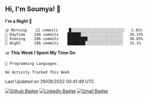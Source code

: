 ## Hi, I'm Soumya! 👋

<!--START_SECTION:waka-->
**I'm a Night 🦉** 

```text
🌞 Morning    22 commits     █░░░░░░░░░░░░░░░░░░░░░░░░   3.91% 
🌆 Daytime    148 commits    ██████░░░░░░░░░░░░░░░░░░░   26.33% 
🌃 Evening    206 commits    █████████░░░░░░░░░░░░░░░░   36.65% 
🌙 Night      186 commits    ████████░░░░░░░░░░░░░░░░░   33.1%

```


📊 **This Week I Spent My Time On** 

```text
💬 Programming Languages: 

No Activity Tracked This Week
```


 Last Updated on 29/08/2022 00:41:49 UTC
<!--END_SECTION:waka-->

[![Github Badge](https://img.shields.io/badge/-rubyruins-grey?style=for-the-badge&logo=github&logoColor=white&link=https://github.com/rubyruins/)](https://www.github.com/rubyruins/) 
[![Linkedin Badge](https://img.shields.io/badge/-Soumya%20Parekh-0072b1?style=for-the-badge&logo=Linkedin&logoColor=white&link=https://www.linkedin.com/in/Soumya-Parekh/)](https://www.linkedin.com/in/Soumya-Parekh/) 
[![Gmail Badge](https://img.shields.io/badge/-soumyaparekh.me@gmail.com-c14438?style=for-the-badge&logo=Gmail&logoColor=white&link=mailto:soumyaparekh.me@gmail.com)](mailto:soumyaparekh.me@gmail.com) 
